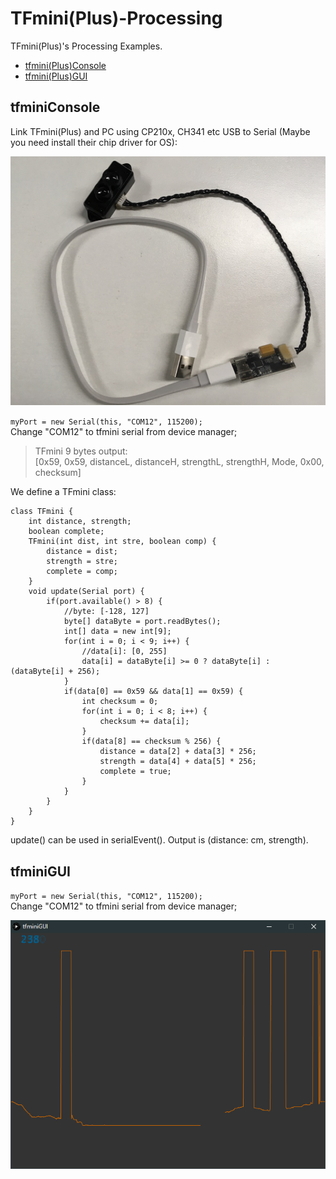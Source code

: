 # TFmini(Plus)-Processing
TFmini(Plus)'s Processing Examples.   

- [tfmini(Plus)Console](#tfminiconsole)  
- [tfmini(Plus)GUI](#tfminigui)  

## tfminiConsole  

Link TFmini(Plus) and PC using CP210x, CH341 etc USB to Serial (Maybe you need install their chip driver for OS):  

![USB2Serial](/Assets/USB2Serial.png)  

`myPort = new Serial(this, "COM12", 115200);`  
Change "COM12" to tfmini serial from device manager;   

>TFmini 9 bytes output:   
>[0x59, 0x59, distanceL, distanceH, strengthL, strengthH, Mode, 0x00, checksum]  

We define a TFmini class:  

```Processing
class TFmini {
    int distance, strength;
    boolean complete;
    TFmini(int dist, int stre, boolean comp) {
        distance = dist;
        strength = stre;
        complete = comp;
    }
    void update(Serial port) {
        if(port.available() > 8) {
            //byte: [-128, 127]
            byte[] dataByte = port.readBytes();
            int[] data = new int[9];
            for(int i = 0; i < 9; i++) {
                //data[i]: [0, 255]
                data[i] = dataByte[i] >= 0 ? dataByte[i] : (dataByte[i] + 256);  
            }
            if(data[0] == 0x59 && data[1] == 0x59) {
                int checksum = 0;
                for(int i = 0; i < 8; i++) {
                    checksum += data[i];
                }
                if(data[8] == checksum % 256) {
                    distance = data[2] + data[3] * 256;
                    strength = data[4] + data[5] * 256;
                    complete = true;
                }
            }
        }
    }
}
```

update() can be used in serialEvent(). Output is (distance: cm, strength).  



## tfminiGUI  
`myPort = new Serial(this, "COM12", 115200);`  
Change "COM12" to tfmini serial from device manager;   

![tfminiGUI](/Assets/tfminiGUI.png)  

